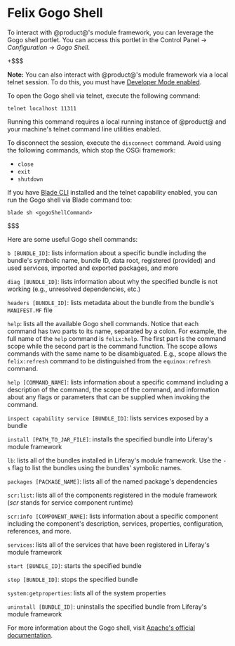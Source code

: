 # Felix Gogo Shell [](id=using-the-felix-gogo-shell)

To interact with @product@'s module framework, you can leverage the Gogo shell
portlet. You can access this portlet in the Control Panel &rarr; *Configuration*
&rarr; *Gogo Shell*.

+$$$

**Note:** You can also interact with @product@'s module framework via a local
telnet session. To do this, you must have
[Developer Mode enabled](/develop/tutorials/-/knowledge_base/7-1/using-developer-mode-with-themes#setting-developer-mode-for-your-server-using-portal-developer-properties).

To open the Gogo shell via telnet, execute the following command:

    telnet localhost 11311

Running this command requires a local running instance of @product@ and your
machine's telnet command line utilities enabled.

To disconnect the session, execute the `disconnect` command. Avoid using the
following commands, which stop the OSGi framework:

- `close`
- `exit`
- `shutdown`

If you have [Blade CLI](/develop/tutorials/-/knowledge_base/7-1/blade-cli)
installed and the telnet capability enabled, you can run the Gogo shell via
Blade command too:

    blade sh <gogoShellCommand>

$$$

Here are some useful Gogo shell commands:

`b [BUNDLE_ID]`: lists information about a specific bundle including the
bundle's symbolic name, bundle ID, data root, registered (provided) and used
services, imported and exported packages, and more

`diag [BUNDLE_ID]`: lists information about why the specified bundle is not
working (e.g., unresolved dependencies, etc.)

`headers [BUNDLE_ID]`: lists metadata about the bundle from the bundle's
`MANIFEST.MF` file

`help`: lists all the available Gogo shell commands. Notice that each command
has two parts to its name, separated by a colon. For example, the full name of
the `help` command is `felix:help`. The first part is the command scope while
the second part is the command function. The scope allows commands with the same
name to be disambiguated. E.g., scope allows the `felix:refresh` command to be
distinguished from the `equinox:refresh` command.

`help [COMMAND_NAME]`: lists information about a specific command including a
description of the command, the scope of the command, and information about any
flags or parameters that can be supplied when invoking the command.

`inspect capability service [BUNDLE_ID]`: lists services exposed by a bundle

`install [PATH_TO_JAR_FILE]`: installs the specified bundle into Liferay's
module framework

`lb`: lists all of the bundles installed in Liferay's module framework. Use
the `-s` flag to list the bundles using the bundles' symbolic names.

`packages [PACKAGE_NAME]`: lists all of the named package's dependencies 

`scr:list`: lists all of the components registered in the module framework
(*scr* stands for service component runtime)

`scr:info [COMPONENT_NAME]`: lists information about a specific component
including the component's description, services, properties, configuration,
references, and more.

`services`: lists all of the services that have been registered in Liferay's
module framework

`start [BUNDLE_ID]`: starts the specified bundle

`stop [BUNDLE_ID]`: stops the specified bundle

`system:getproperties`: lists all of the system properties

`uninstall [BUNDLE_ID]`: uninstalls the specified bundle from Liferay's module
framework

For more information about the Gogo shell, visit
[Apache's official documentation](http://felix.apache.org/documentation/subprojects/apache-felix-gogo.html).
